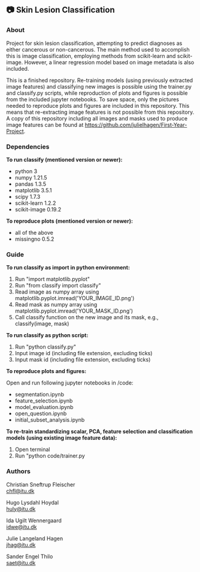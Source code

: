 ## 📷 Skin Lesion Classification

### About

Project for skin lesion classification, attempting to predict diagnoses as either cancerous or non-cancerous. The main method used to accomplish this is image classification, employing methods from scikit-learn and scikit-image. However, a linear regression model based on image metadata is also included.

This is a finished repository. Re-training models (using previously extracted image features) and classifying new images is possible using the trainer.py and classify.py scripts, while reproduction of plots and figures is possible from the included jupyter notebooks. To save space, only the pictures needed to reproduce plots and figures are included in this repository. This means that re-extracting image features is not possible from this repository. A copy of this repository including all images and masks used to produce image features can be found at https://github.com/julielhagen/First-Year-Project.

### Dependencies

**To run classify (mentioned version or newer):**

* python 3
* numpy 1.21.5
* pandas 1.3.5
* matplotlib 3.5.1
* scipy 1.7.3
* scikit-learn 1.2.2
* scikit-image 0.19.2

**To reproduce plots (mentioned version or newer):**

* all of the above
* missingno 0.5.2

### Guide

**To run classify as import in python environment:**

1. Run "import matplotlib.pyplot"
2. Run "from classify import classify"
3. Read image as numpy array using matplotlib.pyplot.imread('YOUR_IMAGE_ID.png')
4. Read mask as numpy array using matplotlib.pyplot.imread('YOUR_MASK_ID.png')
5. Call classify function on the new image and its mask, e.g., classify(image, mask)

**To run classify as python script:**

1. Run "python classify.py"
2. Input image id (including file extension, excluding ticks)
3. Input mask id (including file extension, excluding ticks)

**To reproduce plots and figures:**

Open and run following jupyter notebooks in /code:

* segmentation.ipynb
* feature_selection.ipynb
* model_evaluation.ipynb
* open_question.ipynb
* initial_subset_analysis.ipynb

**To re-train standardizing scalar, PCA, feature selection and classification models (using existing image feature data):**

1. Open terminal
2. Run "python code/trainer.py

### Authors

Christian Sneftrup Fleischer  
chfl@itu.dk

Hugo Lysdahl Hoydal  
huly@itu.dk

Ida Ugilt Wennergaard  
idwe@itu.dk

Julie Langeland Hagen  
jhag@itu.dk

Sander Engel Thilo  
saet@itu.dk



